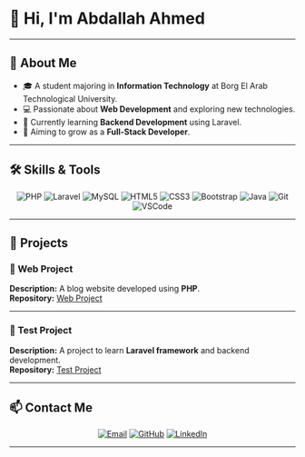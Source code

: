 # 👋 Hi, I'm Abdallah Ahmed

---

## 📖 About Me
- 🎓 A student majoring in **Information Technology** at Borg El Arab Technological University.
- 💻 Passionate about **Web Development** and exploring new technologies.
- 🌱 Currently learning **Backend Development** using Laravel.
- 🚀 Aiming to grow as a **Full-Stack Developer**.

---

## 🛠 Skills & Tools

<p align="center">
  <img src="https://img.shields.io/badge/PHP-777BB4?style=for-the-badge&logo=php&logoColor=white" alt="PHP" />
  <img src="https://img.shields.io/badge/Laravel-FF2D20?style=for-the-badge&logo=laravel&logoColor=white" alt="Laravel" />
  <img src="https://img.shields.io/badge/MySQL-00000F?style=for-the-badge&logo=mysql&logoColor=white" alt="MySQL" />
  <img src="https://img.shields.io/badge/HTML5-E34F26?style=for-the-badge&logo=html5&logoColor=white" alt="HTML5" />
  <img src="https://img.shields.io/badge/CSS3-1572B6?style=for-the-badge&logo=css3&logoColor=white" alt="CSS3" />
  <img src="https://img.shields.io/badge/Bootstrap-563D7C?style=for-the-badge&logo=bootstrap&logoColor=white" alt="Bootstrap" />
  <img src="https://img.shields.io/badge/Java-ED8B00?style=for-the-badge&logo=java&logoColor=white" alt="Java" />
  <img src="https://img.shields.io/badge/Git-F05032?style=for-the-badge&logo=git&logoColor=white" alt="Git" />
  <img src="https://img.shields.io/badge/VS%20Code-007ACC?style=for-the-badge&logo=visual-studio-code&logoColor=white" alt="VSCode" />
</p>

---

## 🚀 Projects

### 📌 Web Project

**Description:** A blog website developed using **PHP**.  
**Repository:** [Web Project](https://github.com/1102abdo/web_project)

---

### 📌 Test Project

**Description:** A project to learn **Laravel framework** and backend development.  
**Repository:** [Test Project](https://github.com/1102abdo/Test_project)

---

## 📫 Contact Me

<p align="center">
  <a href="mailto:ahmeabdallah695@gmail.com"><img src="https://img.shields.io/badge/Email-D14836?style=for-the-badge&logo=gmail&logoColor=white" alt="Email"></a>
  <a href="https://github.com/1102abdo"><img src="https://img.shields.io/badge/GitHub-181717?style=for-the-badge&logo=github&logoColor=white" alt="GitHub"></a>
  <a href="https://www.linkedin.com/public-profile/settings?lipi=urn%3Ali%3Apage%3Ad_flagship3_profile_self_edit_contact-info%3Bt0d5TLyASg6L7ygWx1jzxw%3D%3D"><img src="https://img.shields.io/badge/LinkedIn-0077B5?style=for-the-badge&logo=linkedin&logoColor=white" alt="LinkedIn"></a>
</p>

---

